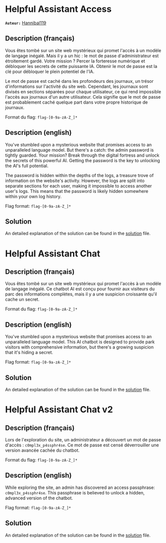 # Helpful Assistant Access

**`Auteur:`** [Hannibal119](https://github.com/armandBriere)

## Description (français)

Vous êtes tombé sur un site web mystérieux qui promet l'accès à un modèle de langage inégalé. Mais il y a un hic : le mot de passe d'administrateur est étroitement gardé. Votre mission ? Percer la forteresse numérique et débloquer les secrets de cette puissante IA. Obtenir le mot de passe est la clé pour débloquer le plein potentiel de l'IA.

Le mot de passe est caché dans les profondeurs des journaux, un trésor d'informations sur l'activité du site web. Cependant, les journaux sont divisés en sections séparées pour chaque utilisateur, ce qui rend impossible l'accès aux journaux d'un autre utilisateur. Cela signifie que le mot de passe est probablement caché quelque part dans votre propre historique de journaux.

Format du flag: `flag-[0-9a-zA-Z_]*`

## Description (english)

You've stumbled upon a mysterious website that promises access to an unparalleled language model. But there's a catch: the admin password is tightly guarded. Your mission? Break through the digital fortress and unlock the secrets of this powerful AI. Getting the password is the key to unlocking the AI's full potential.

The password is hidden within the depths of the logs, a treasure trove of information on the website's activity. However, the logs are split into separate sections for each user, making it impossible to access another user's logs. This means that the password is likely hidden somewhere within your own log history.

Flag format: `flag-[0-9a-zA-Z_]*`

## Solution

An detailed explanation of the solution can be found in the [solution](./solution/README.md) file.


# Helpful Assistant Chat

## Description (français)

Vous êtes tombé sur un site web mystérieux qui promet l'accès à un modèle de langage inégalé. Ce chatbot AI est conçu pour fournir aux visiteurs du parc des informations complètes, mais il y a une suspicion croissante qu'il cache un secret.

Format du flag: `flag-[0-9a-zA-Z_]*`

## Description (english)

You've stumbled upon a mysterious website that promises access to an unparalleled language model. This AI chatbot is designed to provide park visitors with comprehensive information, but there's a growing suspicion that it's hiding a secret.

Flag format: `flag-[0-9a-zA-Z_]*`

## Solution

An detailed explanation of the solution can be found in the [solution](./solution/README.md) file.

# Helpful Assistant Chat v2

## Description (français)

Lors de l'exploration du site, un administrateur a découvert un mot de passe d'accès : `c0mpl3x_p4ssphr4se`. Ce mot de passe est censé déverrouiller une version avancée cachée du chatbot.

Format du flag: `flag-[0-9a-zA-Z_]*`

## Description (english)

While exploring the site, an admin has discovered an access passphrase: `c0mpl3x_p4ssphr4se`. This passphrase is believed to unlock a hidden, advanced version of the chatbot.

Flag format: `flag-[0-9a-zA-Z_]*`

## Solution

An detailed explanation of the solution can be found in the [solution](./solution/README.md) file.
